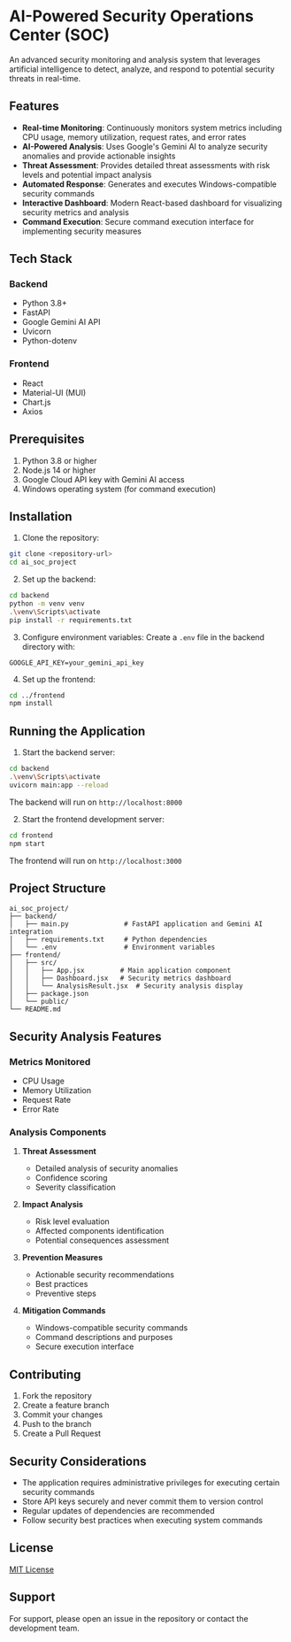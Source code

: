 # AI-Powered Security Operations Center (SOC)

An advanced security monitoring and analysis system that leverages artificial intelligence to detect, analyze, and respond to potential security threats in real-time.

## Features

- **Real-time Monitoring**: Continuously monitors system metrics including CPU usage, memory utilization, request rates, and error rates
- **AI-Powered Analysis**: Uses Google's Gemini AI to analyze security anomalies and provide actionable insights
- **Threat Assessment**: Provides detailed threat assessments with risk levels and potential impact analysis
- **Automated Response**: Generates and executes Windows-compatible security commands
- **Interactive Dashboard**: Modern React-based dashboard for visualizing security metrics and analysis
- **Command Execution**: Secure command execution interface for implementing security measures

## Tech Stack

### Backend
- Python 3.8+
- FastAPI
- Google Gemini AI API
- Uvicorn
- Python-dotenv

### Frontend
- React
- Material-UI (MUI)
- Chart.js
- Axios

## Prerequisites

1. Python 3.8 or higher
2. Node.js 14 or higher
3. Google Cloud API key with Gemini AI access
4. Windows operating system (for command execution)

## Installation

1. Clone the repository:
```bash
git clone <repository-url>
cd ai_soc_project
```

2. Set up the backend:
```bash
cd backend
python -m venv venv
.\venv\Scripts\activate
pip install -r requirements.txt
```

3. Configure environment variables:
Create a `.env` file in the backend directory with:
```
GOOGLE_API_KEY=your_gemini_api_key
```

4. Set up the frontend:
```bash
cd ../frontend
npm install
```

## Running the Application

1. Start the backend server:
```bash
cd backend
.\venv\Scripts\activate
uvicorn main:app --reload
```
The backend will run on `http://localhost:8000`

2. Start the frontend development server:
```bash
cd frontend
npm start
```
The frontend will run on `http://localhost:3000`

## Project Structure

```
ai_soc_project/
├── backend/
│   ├── main.py              # FastAPI application and Gemini AI integration
│   ├── requirements.txt     # Python dependencies
│   └── .env                 # Environment variables
├── frontend/
│   ├── src/
│   │   ├── App.jsx         # Main application component
│   │   ├── Dashboard.jsx   # Security metrics dashboard
│   │   └── AnalysisResult.jsx  # Security analysis display
│   ├── package.json
│   └── public/
└── README.md
```

## Security Analysis Features

### Metrics Monitored
- CPU Usage
- Memory Utilization
- Request Rate
- Error Rate

### Analysis Components
1. **Threat Assessment**
   - Detailed analysis of security anomalies
   - Confidence scoring
   - Severity classification

2. **Impact Analysis**
   - Risk level evaluation
   - Affected components identification
   - Potential consequences assessment

3. **Prevention Measures**
   - Actionable security recommendations
   - Best practices
   - Preventive steps

4. **Mitigation Commands**
   - Windows-compatible security commands
   - Command descriptions and purposes
   - Secure execution interface

## Contributing

1. Fork the repository
2. Create a feature branch
3. Commit your changes
4. Push to the branch
5. Create a Pull Request

## Security Considerations

- The application requires administrative privileges for executing certain security commands
- Store API keys securely and never commit them to version control
- Regular updates of dependencies are recommended
- Follow security best practices when executing system commands

## License

[MIT License](LICENSE)

## Support

For support, please open an issue in the repository or contact the development team.